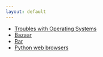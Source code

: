 ```yaml
---
layout: default
---
```


* [Troubles with Operating Systems](os)
* [Bazaar](bazaar)
* [Rar](rar)
* [Python web browsers](browsers)
